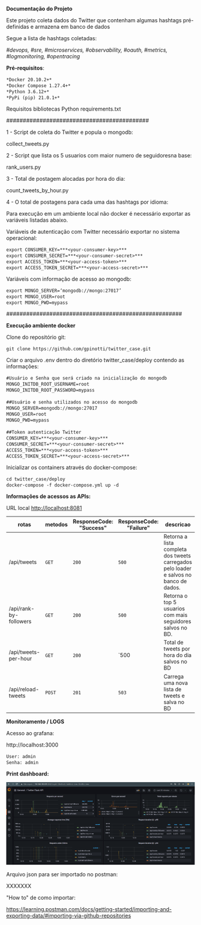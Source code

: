 **Documentação do Projeto**

Este projeto coleta dados do Twitter que contenham algumas hashtags pré-definidas e armazena em banco de dados

Segue a lista de hashtags coletadas:

*#devops, #sre, #microservices, #observability, #oauth, #metrics, #logmonitoring, #opentracing*

**Pré-requisitos**:

```
*Docker 20.10.2+*
*Docker Compose 1.27.4+*
*Python 3.6.12+*
*PyPi (pip) 21.0.1+*
```

Requisitos bibliotecas Python requirements.txt

###########################################

1 - Script de coleta do Twitter e popula o mongodb:

collect_tweets.py

2 - Script que lista os 5 usuarios com maior numero de seguidoresna base:

rank_users.py

3 - Total de postagem alocadas por hora do dia:

count_tweets_by_hour.py

4 - O total de postagens para cada uma das hashtags por idioma:


Para execução em um ambiente local não docker é necessário exportar as variáveis listadas abaixo.

Variáveis de autenticação com Twitter necessário exportar no sistema operacional:

```
export CONSUMER_KEY=***<your-consumer-key>***
export CONSUMER_SECRET=***<your-consumer-secret>***
export ACCESS_TOKEN=***<your-access-token>***
export ACCESS_TOKEN_SECRET=***<your-access-secret>***
```

Variáveis com informação de acesso ao mongodb:

```
export MONGO_SERVER=‘mongodb://mongo:27017’
export MONGO_USER=root
export MONGO_PWD=mypass
```

#####################################################

**Execução ambiente docker**

Clone do repositório git:

```
git clone https://github.com/gpinotti/twitter_case.git
```

Criar o arquivo .env dentro do diretório twitter_case/deploy contendo as informações:

```
#Usuário e Senha que será criado na inicialização do mongodb
MONGO_INITDB_ROOT_USERNAME=root
MONGO_INITDB_ROOT_PASSWORD=mypass

##Usuário e senha utilizados no acesso do mongodb
MONGO_SERVER=mongodb://mongo:27017
MONGO_USER=root
MONGO_PWD=mypass

##Token autenticação Twitter
CONSUMER_KEY=***<your-consumer-key>***
CONSUMER_SECRET=***<your-consumer-secret>***
ACCESS_TOKEN=***<your-access-token>***
ACCESS_TOKEN_SECRET=***<your-access-secret>***
```

Inicializar os containers através do docker-compose:

```
cd twitter_case/deploy
docker-compose -f docker-compose.yml up -d
```



**Informações de acessos as APIs:**

URL local [http://localhost:8081](http://localhost:8081/)

| **rotas**              | **metodos** | **ResponseCode: "Success"** | **ResponseCode: "Failure"** | **descricao**                                                |
| ---------------------- | ----------- | --------------------------- | --------------------------- | ------------------------------------------------------------ |
| /api/tweets            | `GET`       | `200`                       | `500`                       | Retorna a lista completa dos tweets carregados pelo loader e salvos no banco de dados. |
| /api/rank-by-followers | `GET`       | `200`                       | `500`                       | Retorna o top 5 usuarios com mais seguidores salvos no BD.   |
| /api/tweets-per-hour   | `GET`       | `200`                       | `500                        | Total de tweets por hora do dia salvos no BD                 |
| /api/reload-tweets     | `POST`      | `201`                       | `503`                       | Carrega uma nova lista de tweets e salva no BD               |

**Monitoramento / LOGS**

Acesso ao grafana:

http://localhost:3000

```
User: admin
Senha: admin
```



**Print dashboard:**

![](/images/Graphana.PNG)



Arquivo json para ser importado no postman:

XXXXXXX

"How to" de como importar:

https://learning.postman.com/docs/getting-started/importing-and-exporting-data/#importing-via-github-repositories




